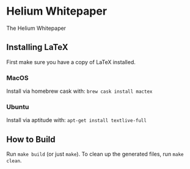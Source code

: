 # Helium Whitepaper
The Helium Whitepaper

## Installing LaTeX

First make sure you have a copy of LaTeX installed.

### MacOS

Install via homebrew cask with: `brew cask install mactex`

### Ubuntu

Install via aptitude with: `apt-get install textlive-full`

## How to Build

Run `make build` (or just `make`). To clean up the generated files, run `make clean`.